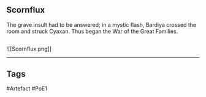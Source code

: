 ## Scornflux
The grave insult had to be answered; in a mystic flash,
Bardiya crossed the room and struck Cyaxan.
Thus began the War of the Great Families.
##
![[Scornflux.png]]

---
## Tags
#Artefact
#PoE1